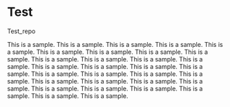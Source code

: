 # Test
Test_repo

This is a sample. This is a sample. This is a sample. This is a sample. This is a sample. This is a sample. This is a sample. This is a sample. This is a sample. This is a sample. This is a sample. This is a sample. This is a sample. This is a sample. This is a sample. This is a sample. This is a sample. This is a sample. This is a sample. This is a sample. This is a sample. This is a sample. This is a sample. This is a sample. This is a sample. This is a sample. This is a sample. This is a sample. This is a sample. This is a sample. This is a sample. 
